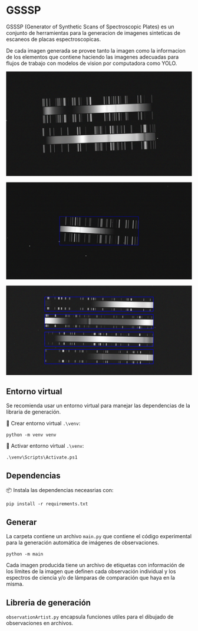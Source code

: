 # GSSSP

GSSSP (Generator of Synthetic Scans of Spectroscopic Plates) es un conjunto de herramientas para la generacion de imagenes sinteticas de escaneos de placas espectroscopicas.

De cada imagen generada se provee tanto la imagen como la informacion de los elementos que contiene haciendo las imagenes adecuadas para flujos de trabajo con modelos de vision por computadora como YOLO.

![Imagen sintetica de un escaneo de una placa espectroscopica con 2 observaciones.](assets/exampleGeneration3.jpg)

![Imagen sintetica de un escaneo de una placa espectroscopica con 1 observacion. En azul los limites que delimitan la posicion de la observacion generada.](assets/exampleGeneration1.jpg)

![Imagen sintetica de un escaneo de una placa espectroscopica con 4 observaciones. En azul los limites que delimitan la posicion de cada una de las observaciones generadas.](assets/exampleGeneration2.jpg)

## Entorno virtual

Se recomienda usar un entorno virtual para manejar las dependencias de la libraria de generación.

🔨 Crear entorno virtual `.\venv`:

```
python -m venv venv
```

🚀 Activar entorno virtual `.\venv`:

```
.\venv\Scripts\Activate.ps1
```

## Dependencias

📦 Instala las dependencias neceasrias con:

```
pip install -r requirements.txt
```

## Generar

La carpeta contiene un archivo `main.py` que contiene el código experimental para la generación automática de imágenes de observaciones.

```
python -m main
```

Cada imagen producida tiene un archivo de etiquetas con información de los límites de la imagen que definen cada observación individual y los espectros de ciencia y/o de lámparas de comparación que haya en la misma.

## Libreria de generación

`observationArtist.py` encapsula funciones utiles para el dibujado de observaciones en archivos.
